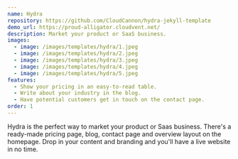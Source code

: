 ```yaml
---
name: Hydra
repository: https://github.com/CloudCannon/hydra-jekyll-template
demo_url: https://proud-alligator.cloudvent.net/
description: Market your product or SaaS business.
images:
  - image: /images/templates/hydra/1.jpeg
  - image: /images/templates/hydra/2.jpeg
  - image: /images/templates/hydra/3.jpeg
  - image: /images/templates/hydra/4.jpeg
  - image: /images/templates/hydra/5.jpeg
features:
  - Show your pricing in an easy-to-read table.
  - Write about your industry in the blog.
  - Have potential customers get in touch on the contact page.
order: 1
---
```


Hydra is the perfect way to market your product or Saas business. There's a ready-made pricing page, blog, contact page and overview layout on the homepage. Drop in your content and branding and you'll have a live website in no time.
